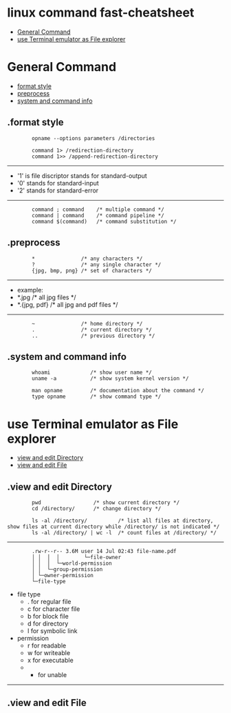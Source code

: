 # linux command fast-cheatsheet
- [General Command](#General-Command "goto General-Command")
- [use Terminal emulator as File explorer](#use-Terminal-emulator-as-File-explorer "goto use-Terminal-emulator-as-File-explorer")
# General Command
- [format style](#format-style "goto format-style")
- [preprocess](#preprocess "goto preprocess")
- [system and command info](#system-and-command-info "goto system-and-command-info")
## .format style
```
        opname --options parameters /directories
```
```
        command 1> /redirection-directory
        command 1>> /append-redirection-directory
```
- - - -
- '1' is file discriptor stands for standard-output
- '0' stands for standard-input
- '2' stands for standard-error
- - - -
```
        command ; command    /* multiple command */
        command | command    /* command pipeline */
        command $(command)   /* command substitution */
```
## .preprocess
```
        *               /* any characters */
        ?               /* any single character */
        {jpg, bmp, png} /* set of characters */
```
- - - -
- example:
- \*.jpg /* all jpg files */
- \*.{jpg, pdf} /* all jpg and pdf files */
- - - -
```
        ~               /* home directory */
        .               /* current directory */
        ..              /* previous directory */
```
## .system and command info
```
        whoami             /* show user name */
        uname -a           /* show system kernel version */
```
```
        man opname         /* documentation about the command */
        type opname        /* show command type */
```
# use Terminal emulator as File explorer
- [view and edit Directory](#view-and-edit-Directory "goto view-and-edit-directory")
- [view and edit File](#view-and-edit-File "goto view-and-edit-File")
## .view and edit Directory
```
        pwd                 /* show current directory */
        cd /directory/      /* change directory */
```
```
        ls -al /directory/          /* list all files at directory, show files at current directory while /directory/ is not indicated */
        ls -al /directory/ | wc -l  /* count files at /directory/ */
```
- - - -
```
        .rw-r--r-- 3.6M user 14 Jul 02:43 file-name.pdf
        │ │  │  │        └─file-owner
        │ │  │  └─world-permission
        │ │  └─group-permission
        │ └─owner-permission
        └─file-type
```
- file type
    - . for regular file
    - c for character file
    - b for block file
    - d for directory
    - l for symbolic link
- permission
    - r for readable
    - w for writeable
    - x for executable
    - - for unable
- - - -
## .view and edit File
